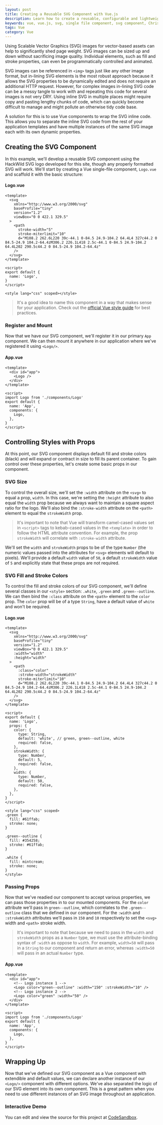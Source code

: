 ```yaml
---
layout: post
title: Creating a Reusable SVG Component with Vue.js
description: Learn how to create a reusable, configurable and lightweight SVG component using Vue Single File Components.
keywords: vue, vue.js, svg, single file component, svg component, Christopher Murphy
tags: Vue
category: Vue
---
```


Using Scalable Vector Graphics (SVG) images for vector-based assets can help to significantly shed page weight. SVG images can be sized up and down without sacrificing image quality. Individual elements, such as fill and stroke properties, can even be programmatically controlled and animated.

SVG images can be referenced in `<img>` tags just like any other image format, but in-lining SVG elements is the most robust approach because it allows the SVG properties to be dynamically edited and does not require an additional HTTP request. However, for complex images in-lining SVG code can be a messy tangle to work with and repeating this code for several images is not very DRY. Using inline SVG in multiple places might require copy and pasting lengthy chunks of code, which can quickly become difficult to manage and might pollute an otherwise tidy code base.

A solution for this is to use Vue components to wrap the SVG inline code. This allows you to separate the inline SVG code from the rest of your application templates and have multiple instances of the same SVG image each with its own dynamic properties.

## Creating the SVG Component

In this example, we'll develop a reusable SVG component using the HackWild SVG logo developed for this site, though any properly formatted SVG will work. We'll start by creating a Vue single-file component, `Logo.vue` and scaffold it with the basic structure:

#### Logo.vue

```vue
<template>
  <svg
    xmlns="http://www.w3.org/2000/svg"
    baseProfile="tiny"
    version="1.2"
    viewBox="0 0 422.1 329.5"
  >
    <path
      stroke-width="5"
      stroke-miterlimit="10"
      d="M108.2 262.6L220 39c-44.1 0-84.5 24.9-104.2 64.4L4 327c44.2 0 84.5-24.9 104.2-64.4zM306.2 226.1L418 2.5c-44.1 0-84.5 24.9-104.2 64.4L202 290.5c44.2 0 84.5-24.9 104.2-64.4z"
    />
  </svg>
</template>

<script>
export default {
  name: 'Logo',
}
</script>

<style lang="css" scoped></style>
```

> It's a good idea to name this component in a way that makes sense for your application. Check out the [official Vue style guide](https://vuejs.org/v2/style-guide/) for best practices.

### Register and Mount

Now that we have our SVG component, we'll register it in our primary `App` component. We can then mount it anywhere in our application where we've registered it using `<Logo/>`.

#### App.vue

```vue
<template>
  <div id="app">
    <Logo />
  </div>
</template>

<script>
import Logo from './components/Logo'
export default {
  name: 'App',
  components: {
    Logo,
  },
}
</script>
```

## Controlling Styles with Props

At this point, our SVG component displays default fill and stroke colors (black) and will expand or contract in size to fill its parent container. To gain control over these properties, let's create some basic props in our component.

### SVG Size

To control the overall size, we'll set the `:width` attribute on the `<svg>` to equal a prop, `width`. In this case, we're setting the `:height` attribute to also equal the `width` prop because we always want to maintain a square aspect ratio for the logo. We'll also bind the `:stroke-width` attribute on the `<path>` element to equal the `strokeWidth` prop.

> It's important to note that Vue will transform camel-cased values set in `<script>` tags to kebab-cased values in the `<template>` in order to follow the HTML attribute convention. For example, the prop `strokeWidth` will correlate with `:stroke-width` attribute.

We'll set the `width` and `strokeWidth` props to be of the type `Number` (the numeric values passed into the attributes for `<svg>` elements will default to pixels). We'll provide a default `width` value of `50`, a default `strokeWidth` value of `5` and explicitly state that these props are not required.

### SVG Fill and Stroke Colors

To control the fill and stroke colors of our SVG component, we'll define several classes in our `<style>` section: `.white`, `.green` and `.green--outline`. We can then bind the `:class` attribute on the `<path>` element to the `color` prop. The `color` prop will be of a type `String`, have a default value of `white` and won't be required.

#### Logo.vue

```vue
<template>
  <svg
    xmlns="http://www.w3.org/2000/svg"
    baseProfile="tiny"
    version="1.2"
    viewBox="0 0 422.1 329.5"
    :width="width"
    :height="width"
  >
    <path
      :class="color"
      :stroke-width="strokeWidth"
      stroke-miterlimit="10"
      d="M108.2 262.6L220 39c-44.1 0-84.5 24.9-104.2 64.4L4 327c44.2 0 84.5-24.9 104.2-64.4zM306.2 226.1L418 2.5c-44.1 0-84.5 24.9-104.2 64.4L202 290.5c44.2 0 84.5-24.9 104.2-64.4z"
    />
  </svg>
</template>

<script>
export default {
  name: 'Logo',
  props: {
    color: {
      type: String,
      default: 'white', // green, green--outline, white
      required: false,
    },
    strokeWidth: {
      type: Number,
      default: 5,
      required: false,
    },
    width: {
      type: Number,
      default: 50,
      required: false,
    },
  },
}
</script>

<style lang="css" scoped>
.green {
  fill: #61ffab;
  stroke: none;
}

.green--outline {
  fill: #354258;
  stroke: #61ffab;
}

.white {
  fill: mintcream;
  stroke: none;
}
</style>
```

### Passing Props

Now that we've readied our component to accept various properties, we can pass those properties in to our mounted components. For the `color` attribute we'll pass in `green--outline`, which correlates to the `.green--outline` class that we defined in our component. For the `:width` and `:strokeWidth` attributes we'll pass in `150` and `10` respectively to set the `<svg>` width and `<path>` stroke width.

> It's important to note that because we need to pass in the `width` and `strokeWidth` props as a `Number` type, we must use the attribute-binding syntax of `:width` as oppose to `width`. For example, `width=50` will pass in a `String` to our component and return an error, whereas `:width=50` will pass in an actual `Number` type.

#### App.vue

```vue
<template>
  <div id="app">
    <!-- Logo instance 1 -->
    <Logo color="green--outline" :width="150" :strokeWidth="10" />
    <!-- Logo instance 2 -->
    <Logo color="green" :width="50" />
  </div>
</template>

<script>
import Logo from './components/Logo'
export default {
  name: 'App',
  components: {
    Logo,
  },
}
</script>
```

## Wrapping Up

Now that we've defined our SVG component as a Vue component with extendible and default values, we can declare another instance of our `<Logo/>` component with different options. We've also separated the logic of our SVG element into its own component. This is a great pattern when you need to use different instances of an SVG image throughout an application.

### Interactive Demo

You can edit and view the source for this project at <a href="https://codesandbox.io/s/p795vp4x7x" target="_blank" rel="noopener">CodeSandbox</a>.
